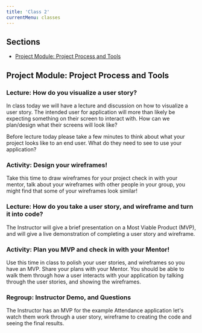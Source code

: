 ```yaml
---
title: 'Class 2'
currentMenu: classes
---
```


## Sections

- [Project Module: Project Process and Tools](#project-module-project-process)

## Project Module: Project Process and Tools

### Lecture: How do you visualize a user story?

In class today we will have a lecture and discussion on how to visualize a user story. The intended user for application will more than likely be expecting something on their screen to interact with. How can we plan/design what their screens will look like?

Before lecture today please take a few minutes to think about what your project looks like to an end user. What do they need to see to use your application?

### Activity: Design your wireframes!

Take this time to draw wireframes for your project check in with your mentor, talk about your wireframes with other people in your group, you might find that some of your wireframes look similar!

### Lecture: How do you take a user story, and wireframe and turn it into code?

The Instructor will give a brief presentation on a Most Viable Product (MVP), and will give a live demonstration of completing a user story and wireframe.

### Activity: Plan you MVP and check in with your Mentor!

Use this time in class to polish your user stories, and wireframes so you have an MVP. Share your plans with your Mentor. You should be able to walk them through how a user interacts with your application by talking through the user stories, and showing the wireframes.

### Regroup: Instructor Demo, and Questions

The Instructor has an MVP for the example Attendance application let's watch them work through a user story, wireframe to creating the code and seeing the final results.